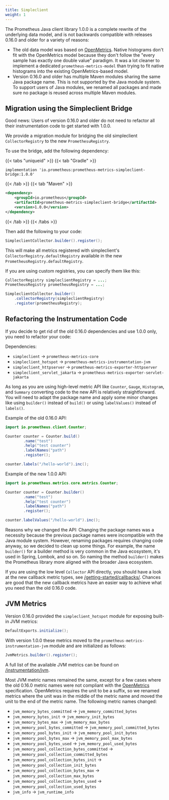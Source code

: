 ```yaml
---
title: Simpleclient
weight: 1
---
```


The Prometheus Java client library 1.0.0 is a complete rewrite of the underlying data model, and is not backwards compatible with releases 0.16.0 and older for a variety of reasons:

* The old data model was based on [OpenMetrics](https://openmetrics.io). Native histograms don't fit with the OpenMetrics model because they don't follow the "every sample has exactly one double value" paradigm. It was a lot cleaner to implement a dedicated `prometheus-metrics-model` than trying to fit native histograms into the existing OpenMetrics-based model.
* Version 0.16.0 and older has multiple Maven modules sharing the same Java package name. This is not supported by the Java module system. To support users of Java modules, we renamed all packages and made sure no package is reused across multiple Maven modules.

Migration using the Simpleclient Bridge
---------------------------------------

Good news: Users of version 0.16.0 and older do not need to refactor all their instrumentation code to get started with 1.0.0.

We provide a migration module for bridging the old simpleclient `CollectorRegistry` to the new `PromethesuRegistry`.

To use the bridge, add the following dependency:

{{< tabs "uniqueid" >}}
{{< tab "Gradle" >}}
```
implementation 'io.prometheus:prometheus-metrics-simpleclient-bridge:1.0.0'
```
{{< /tab >}}
{{< tab "Maven" >}}
```xml
<dependency>
    <groupId>io.prometheus</groupId>
    <artifactId>prometheus-metrics-simpleclient-bridge</artifactId>
    <version>1.0.0</version>
</dependency>
```
{{< /tab >}}
{{< /tabs >}}

Then add the following to your code:

```java
SimpleclientCollector.builder().register();
```

This will make all metrics registered with simpleclient's `CollectorRegistry.defaultRegistry` available in the new `PrometheusRegistry.defaultRegistry`.

If you are using custom registries, you can specify them like this:

```java
CollectorRegistry simpleclientRegistry = ...;
PrometheusRegistry prometheusRegistry = ...;

SimpleclientCollector.builder()
    .collectorRegistry(simpleclientRegistry)
    .register(prometheusRegistry);
```

Refactoring the Instrumentation Code
------------------------------------

If you decide to get rid of the old 0.16.0 dependencies and use 1.0.0 only, you need to refactor your code:

Dependencies:

* `simpleclient` -> `prometheus-metrics-core`
* `simpleclient_hotspot` -> `prometheus-metrics-instrumentation-jvm`
* `simpleclient_httpserver` -> `prometheus-metrics-exporter-httpserver`
* `simpleclient_servlet_jakarta` -> `prometheus-metrics-exporter-servlet-jakarta`

As long as you are using high-level metric API like `Counter`, `Gauge`, `Histogram`, and `Summary` converting code to the new API is relatively straightforward. You will need to adapt the package name and apply some minor changes like using `builder()` instead of `build()` or using `labelValues()` instead of `labels()`.

Example of the old 0.16.0 API:

```java
import io.prometheus.client.Counter;

Counter counter = Counter.build()
        .name("test")
        .help("test counter")
        .labelNames("path")
        .register();

counter.labels("/hello-world").inc();
```

Example of the new 1.0.0 API:

```java
import io.prometheus.metrics.core.metrics.Counter;

Counter counter = Counter.builder()
        .name("test")
        .help("test counter")
        .labelNames("path")
        .register();

counter.labelValues("/hello-world").inc();
```

Reasons why we changed the API: Changing the package names was a necessity because the previous package names were incompatible with the Java module system. However, renaming packages requires changing code anyway, so we decided to clean up some things. For example, the name `builder()` for a builder method is very common in the Java ecosystem, it's used in Spring, Lombok, and so on. So naming the method `builder()` makes the Prometheus library more aligned with the broader Java ecosystem.

If you are using the low level `Collector` API directly, you should have a look at the new callback metric types, see [/getting-started/callbacks/](../../getting-started/callbacks/). Chances are good that the new callback metrics have an easier way to achieve what you need than the old 0.16.0 code.

JVM Metrics
-----------

Version 0.16.0 provided the `simpleclient_hotspot` module for exposing built-in JVM metrics:

```java
DefaultExports.initialize();
```

With version 1.0.0 these metrics moved to the `prometheus-metrics-instrumentation-jvm` module and are initialized as follows:

```java
JvmMetrics.builder().register();
```

A full list of the available JVM metrics can be found on [/instrumentation/jvm](../../instrumentation/jvm/).

Most JVM metric names remained the same, except for a few cases where the old 0.16.0 metric names were not compliant with the [OpenMetrics](https://openmetrics.io) specification. OpenMetrics requires the unit to be a suffix, so we renamed metrics where the unit was in the middle of the metric name and moved the unit to the end of the metric name. The following metric names changed:

* `jvm_memory_bytes_committed` -> `jvm_memory_committed_bytes`
* `jvm_memory_bytes_init` -> `jvm_memory_init_bytes`
* `jvm_memory_bytes_max` -> `jvm_memory_max_bytes`
* `jvm_memory_pool_bytes_committed` -> `jvm_memory_pool_committed_bytes`
* `jvm_memory_pool_bytes_init` -> `jvm_memory_pool_init_bytes`
* `jvm_memory_pool_bytes_max` -> `jvm_memory_pool_max_bytes`
* `jvm_memory_pool_bytes_used` -> `jvm_memory_pool_used_bytes`
* `jvm_memory_pool_collection_bytes_committed` -> `jvm_memory_pool_collection_committed_bytes`
* `jvm_memory_pool_collection_bytes_init` -> `jvm_memory_pool_collection_init_bytes`
* `jvm_memory_pool_collection_bytes_max` -> `jvm_memory_pool_collection_max_bytes`
* `jvm_memory_pool_collection_bytes_used` -> `jvm_memory_pool_collection_used_bytes`
* `jvm_info` -> `jvm_runtime_info`
